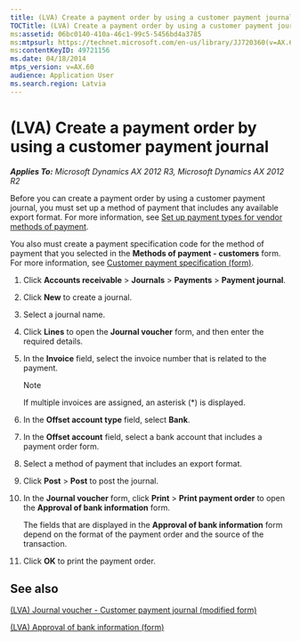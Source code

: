 ```yaml
---
title: (LVA) Create a payment order by using a customer payment journal
TOCTitle: (LVA) Create a payment order by using a customer payment journal
ms:assetid: 06bc0140-410a-46c1-99c5-5456bd4a3785
ms:mtpsurl: https://technet.microsoft.com/en-us/library/JJ720360(v=AX.60)
ms:contentKeyID: 49721156
ms.date: 04/18/2014
mtps_version: v=AX.60
audience: Application User
ms.search.region: Latvia
---
```


# (LVA) Create a payment order by using a customer payment journal 


_**Applies To:** Microsoft Dynamics AX 2012 R3, Microsoft Dynamics AX 2012 R2_

Before you can create a payment order by using a customer payment journal, you must set up a method of payment that includes any available export format. For more information, see [Set up payment types for vendor methods of payment](set-up-payment-types-for-vendor-methods-of-payment.md).

You also must create a payment specification code for the method of payment that you selected in the **Methods of payment - customers** form. For more information, see [Customer payment specification (form)](https://technet.microsoft.com/en-us/library/aa620408\(v=ax.60\)).

1.  Click **Accounts receivable** \> **Journals** \> **Payments** \> **Payment journal**.

2.  Click **New** to create a journal.

3.  Select a journal name.

4.  Click **Lines** to open the **Journal voucher** form, and then enter the required details.

5.  In the **Invoice** field, select the invoice number that is related to the payment.
    

    > [!NOTE]
    > <P>If multiple invoices are assigned, an asterisk (*) is displayed.</P>



6.  In the **Offset account type** field, select **Bank**.

7.  In the **Offset account** field, select a bank account that includes a payment order form.

8.  Select a method of payment that includes an export format.

9.  Click **Post** \> **Post** to post the journal.

10. In the **Journal voucher** form, click **Print** \> **Print payment order** to open the **Approval of bank information** form.
    
    The fields that are displayed in the **Approval of bank information** form depend on the format of the payment order and the source of the transaction.

11. Click **OK** to print the payment order.

## See also

[(LVA) Journal voucher - Customer payment journal (modified form)](https://technet.microsoft.com/en-us/library/jj720370\(v=ax.60\))

[(LVA) Approval of bank information (form)](https://technet.microsoft.com/en-us/library/jj720366\(v=ax.60\))

  


